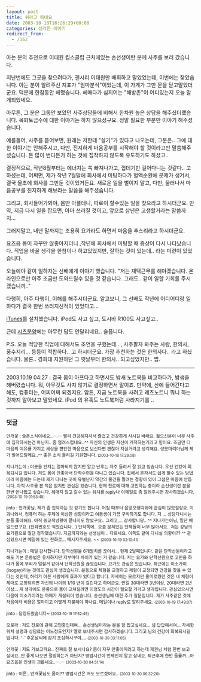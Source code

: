 ```yaml
---
layout: post
title: 쉬라고 하네요
date: 2003-10-18T16:26:29+00:00
categories: 심각한-이야기
redirect_from:
  - /162
---
```


아는 분의 추천으로 이태원 킴스클럽 근처에있는 손선생이란 분께 사주를 보러 갔습니다.

지난번에도 그곳을 찾으려다가, 괜시리 이태원만 배회하고 말았었는데, 이번에는 찾았습니다. 아는 분이 알려주신 지표가 "엄마분식"이었는데, 이 가게가 그만 문을 닫고말았더군요. 덕분에 한참동안 헤맸습니다. 헤매다가 심지어는 "해방촌"이 어디있는지 오늘 알게되었네요.

아무튼, 그 분은 그동안 보았던 사주상담들에 비해서 한차원 높은 상담을 해주셨더랬습니다. 목화토금수에 대한 이야기는 하지 않으셨구요. 정말 필요한 부분만 이야기 해주셨습니다.

예를들어, 사주를 뜯어보면, 원래는 저한테 "살기"가 있다고 나오는데, 그분은.. 그에 대한 이야기는 안해주시고, 다만, 진지하게 마음공부를 시작해야 할 것이라고만 말씀해주셨습니다. 돈 많이 번다든가 하는 것에 집착하지 않도록 유도하기도 하셨고..

결정적으로, 작년8월부터는 에너지는 쏙 빠져나가고, 껍데기만 걸어다니는 것같다.. 고 하셨는데, 어쩌면, 제가 작년 7월말에 회사에서 미팅하다가 혈액순환에 문제가 생겨서, 결국 올초에 회사를 그만둔 것이었거든요. 새로운 일을 벌이지 말고, 다만, 물러나서 마음공부를 진지하게 해보라는 말씀을 해주셨습니다.

그리고, 회사들어가봐야, 몸만 아플테니, 따로이 할수있는 일을 찾으라고 하시더군요. 만약, 지금 다시 일을 잡으면, 아마 쓰러질 것이고, 앞으로 삼년은 고생할거라는 말씀까지...

그러지말고, 내년 말까지는 조용히 요가라도 하면서 마음을 추스리라고 하시더군요.

요즈음 몸이 자꾸만 않좋아지더니 ,작년에 회사에서 미팅할 때 증상이 다시 나타났습니다. 직업을 바꿀 생각을 한참이나 하고있었지만, 잘하는 것이 있는데.. 라는 미련이 있었습니다.

오늘에야 같이 일하자는 선배에게 이야기 했습니다. "저는 재택근무를 해야겠습니다. 온라인으로만 아주 조금만 도와드릴수 있을 것 같습니다. 그래도.. 같이 일할 기회를 주시겠습니까.."

다행히, 아주 다행이, 이해를 해주시더군요. 알고보니, 그 선배도 작년에 어디어디랑 일하다가 결국 한번 쓰러지신적이 있었다고...

<a href="http://home.postech.ac.kr/~algorab/blog/archives/000087.html" target="bb">iTunes</a>를 설치했습니다. iPod도 사고 싶고, 도시바 R100도 사고싶고..

근데 <a href="http://jinto.pe.kr/161" target="bb">시츠분양</a>에는 아무런 답도 안달리네요.. 슬픕니다.

P.S. 오늘 적당한 직업에 대해서도 조언을 구했는데.. , 사주팔자 봐주는 사람, 한의사, 풍수지리... 등등이 적합하다.. 고 하시더군요. 가장 추천하는 것은 한의사다.. 라고 하셨습니다. 물론.. 경희대 지원하던 그 옛날부터 한의사.. 되고싶었지만.. 쩝.

<hr />

2003.10.19 04:27 : 결국 몸이 아프다고 하면서도 밤새 노트북들 비교하다가, 밤샘을 해버렸습니다. 뭐, 아무것도 사지 않기로 결정하면서 말이죠. 만약에, 산에 들어간다고 해도, 컴퓨터는, 어찌어찌 되겠지요. 암튼, 지금 노트북을 사려고 레츠노트니 뭐니 하는 것까지 알아보고 말았네요. iPod 의 유혹도 노트북처럼 사라지기를 ..

* * *

### 댓글



<!--- cmt:346 --->
<!--- mail: --->
<!--- parent:0 --->

<small class=comment>안개꽃 : 슬픈소식이네요..ㅡ.ㅡ 빨리 건강해지셔서 즐겁고 건강하게 사시길 바래요. 젊으신분이 너무 사주에 집착하시는건 아닌지.. 좀 염려스럽네요..^^ 자신의 인생은 자신이 개척하는거라고 믿어요. 조금만 더 마음의 여유를 가지고 세상을 편안한 마음으로 보신다면 괜찮아 지실거라고 생각해요. 성모마리아님께 제가 빌어드릴께요..^^ 좋은 소식 들리길 기원합니다. <small>(2003-10-18 17:28:08)</small></small>


<!--- cmt:347 --->
<!--- mail: --->
<!--- parent:0 --->

<small class=comment>지나가는이 : 이곳을 안지는 얼마되지 않지만 알고 난후는 자주 들려서 잘 읽고 입습니다.  우선 건강이 회복되시길 빕니다. 저도 몸이 안좋아서 단학수련을 다니고 있습니다. 집에서 혼자서도 쉽게 할수 있는 방법이라 마음에는 드는데 제가 다니는 곳이 유별난지 약간의 물건을 팔려는 경향이 있어 그점은 마음에 안듭니다.  아직 사주를 본 적은 없지만 관심은 있습니다. 현재 진로에 대해 고민하는 중이라 손선생이란 분을 한번 만나뵙고 싶습니다. 헤매지 않고 갈수 있는 위치를 reply나 이메일로 좀 알려주시면 감사하겠습니다. <small>(2003-10-19 01:53:45)</small></small>


<!--- cmt:348 --->
<!--- mail: --->
<!--- parent:0 --->

<small class=comment>jinto : 안개꽃님, 제가 좀 집착하는 것 같기도 합니다. 어릴 때부터 음양오행따위에 관심이 많았걸랑요. 이과나와서, 컴퓨터 하는 주제에 이상한 성향이라고 여동생이 가끔 구박하기도 합니다. 저 ... 성당다니시는 분들 좋아해요. 아직 종교적방황이 끝나지도 않았구요.. 그리고,... 감사합니당.. ^^  지나가는이님, 일단 메일드렸구요. (전화번호도 적었습니다.. )  단학쪽에.. 요즘 문제있는 단체들이 너무 많아서요.. 저는 강남의 요가원으로 일단 정착했습니다. 지금까지와는 선생님이 .. 다르세요. 이쪽도 같이 다니실 의향이?? ^^ 관심있으시면 메일에 있는 전화로... 메시지주세요. ~~ <small>(2003-10-19 02:10:41)</small></small>


<!--- cmt:349 --->
<!--- mail: --->
<!--- parent:0 --->

<small class=comment>지나가는이 : 메일 감사합니다. 단학선원을 6개월치를 끊어서... 현재 2달째입니다. 같은 단학선원이라고 해도 기본 운동법은 유사하지만 지부마다 차이가 있는 거 같습니다.  저는 요가와 단학선원으로 고민을 하다가 몸에 무리가 덜할거 같아서 단학선원을 끊었습니다. 요가도 관심은 있습니다.  최근에는 이소가이(isogay)라는 것에도 관심이 생겼습니다. 운동으로 체형을 교정하고 체형이 교정되면 건강을 찾을 수 있다는 것인데, 허리가 아픈 사람에게 효과가 있다고 합니다. 자세히는 모르지만 흥미로웠던 것은 내 체형이 제대로 교정되려면 자신의 나이의 1/10 년이 걸린다고 하더군요. 만일 30대라면 3년이상, 20대라면 2년이상...  제 생각에도 운롱으로 몸이 고쳐질려면 이정도의 시간이 필요할 거라고 생각됩니다. 관심있으시면 다음에 이소가이라는 까페가 개설되어 있습니다.  송선생님에 대한 추가 질문입니다. 제가 사주같은 것에 처음이라 비용은 얼마이고 어떻게 지불해야 하나요. 메일이나 reply로 알려주세요. <small>(2003-10-19 17:49:07)</small></small>


<!--- cmt:350 --->
<!--- mail: --->
<!--- parent:0 --->

<small class=comment>jinto : 답장드렸습니다~ <small>(2003-10-19 17:52:49)</small></small>


<!--- cmt:351 --->
<!--- mail: --->
<!--- parent:0 --->

<small class=comment>오로라 : 저도 진로에 관해 고민중인데여... 손선생님이라는 분을 함 뵙고싶네요... 넘 답답해서여...  자세한 위치 설명과 상담료는 어느정도인지? 멜로 보내주시면 감사하겠습니다.  그리고 님의 건강이 회복되시길 빕니다. *'-'* 추운날씨에 감기 조심하시구여.... <small>(2003-10-30 03:11:05)</small></small>


<!--- cmt:353 --->
<!--- mail: --->
<!--- parent:0 --->

<small class=comment>안개꽃 : 저도 가보고파요.. 진짜로 잘 보시나요? 몸이 자꾸 안좋아지려고 하는데 제권님 처럼 한번 보고 싶네요..안 좋게 나오면 절망하는거 아닌지? 영업시간이 언제인지 알고 싶네요. 퇴근후에 한번 들를까...아 요즈음은 인생이 괴롭네요..ㅡ.ㅡ <small>(2003-10-30 04:51:14)</small></small>


<!--- cmt:354 --->
<!--- mail: --->
<!--- parent:0 --->

<small class=comment>jinto : 이론.. 안개꽃님도 몸이?? 영업시간은 저도 모르겠어요.. <small>(2003-10-30 06:32:20)</small></small>

